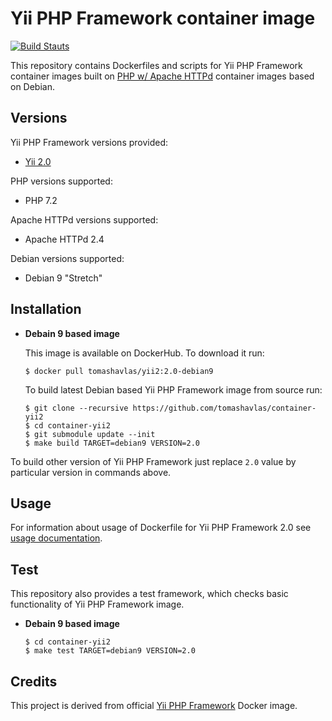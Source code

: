 Yii PHP Framework container image
=================================

[![Build Stauts](https://api.travis-ci.org/tomashavlas/container-yii2.svg?branch=master)](https://travis-ci.org/tomashavlas/container-yii2/)

This repository contains Dockerfiles and scripts for Yii PHP Framework container images built on [PHP w/ Apache HTTPd](https://github.com/tomashavlas/container-php-httpd) container images based on Debian.


Versions
--------

Yii PHP Framework versions provided:

* [Yii 2.0](2.0)

PHP versions supported:

* PHP 7.2

Apache HTTPd versions supported:

* Apache HTTPd 2.4

Debian versions supported:

* Debian 9 "Stretch"


Installation
------------

* **Debain 9 based image**

    This image is available on DockerHub. To download it run:
    
    ```
    $ docker pull tomashavlas/yii2:2.0-debian9
    ```
    
    To build latest Debian based Yii PHP Framework image from source run:
    
    ```
    $ git clone --recursive https://github.com/tomashavlas/container-yii2
    $ cd container-yii2
    $ git submodule update --init
    $ make build TARGET=debian9 VERSION=2.0
    ```
    
To build other version of Yii PHP Framework just replace `2.0` value by particular version in commands above.

    
Usage
-----

For information about usage of Dockerfile for Yii PHP Framework 2.0 see [usage documentation](2.0).


Test
----

This repository also provides a test framework, which checks basic functionality of Yii PHP Framework image.

* **Debain 9 based image**

    ```
    $ cd container-yii2
    $ make test TARGET=debian9 VERSION=2.0
    ```


Credits
-------

This project is derived from official [Yii PHP Framework](https://github.com/yiisoft/yii2-docker) Docker image.
